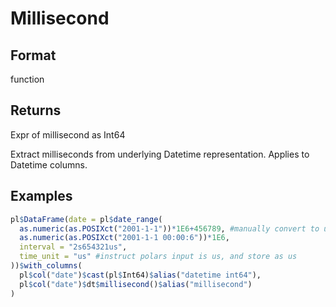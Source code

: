 # Millisecond

## Format

function

## Returns

Expr of millisecond as Int64

Extract milliseconds from underlying Datetime representation. Applies to Datetime columns.

## Examples

```r
pl$DataFrame(date = pl$date_range(
  as.numeric(as.POSIXct("2001-1-1"))*1E6+456789, #manually convert to us
  as.numeric(as.POSIXct("2001-1-1 00:00:6"))*1E6,
  interval = "2s654321us",
  time_unit = "us" #instruct polars input is us, and store as us
))$with_columns(
  pl$col("date")$cast(pl$Int64)$alias("datetime int64"),
  pl$col("date")$dt$millisecond()$alias("millisecond")
)
```
